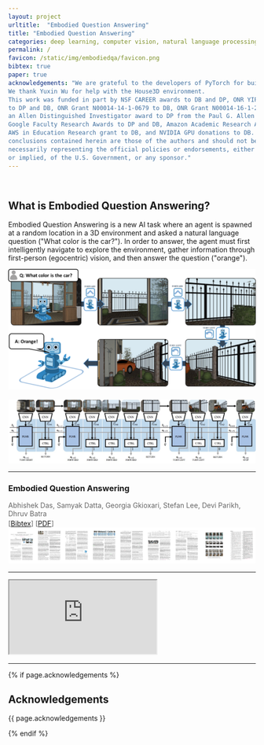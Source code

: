 ```yaml
---
layout: project
urltitle:  "Embodied Question Answering"
title: "Embodied Question Answering"
categories: deep learning, computer vision, natural language processing, machine learning, reinforcement learning
permalink: /
favicon: /static/img/embodiedqa/favicon.png
bibtex: true
paper: true
acknowledgements: "We are grateful to the developers of PyTorch for building an excellent framework.
We thank Yuxin Wu for help with the House3D environment.
This work was funded in part by NSF CAREER awards to DB and DP, ONR YIP awards
to DP and DB, ONR Grant N00014-14-1-0679 to DB, ONR Grant N00014-16-1-2713 to DP,
an Allen Distinguished Investigator award to DP from the Paul G. Allen Family Foundation,
Google Faculty Research Awards to DP and DB, Amazon Academic Research Awards to DP and DB,
AWS in Education Research grant to DB, and NVIDIA GPU donations to DB. The views and
conclusions contained herein are those of the authors and should not be interpreted as
necessarily representing the official policies or endorsements, either expressed
or implied, of the U.S. Government, or any sponsor."
---
```


<br>
<div class="row">
  <div class="col-xs-12">
    <h2>What is Embodied Question Answering?</h2>
  </div>
</div>
<div class="row">
  <div class="col-xs-12">
    <p>
      Embodied Question Answering is a new AI task where an agent is spawned at a random location in a 3D environment and
      asked a natural language question ("What color is the car?").
      In order to answer, the agent
      must first intelligently navigate to explore the environment,
      gather information through first-person (egocentric) vision, and then answer the question ("orange").
    </p>
  </div>
</div>

<div class="row">
  <div class="col-xs-12">
    <img src="/static/img/embodiedqa/teaser.png">
  </div>
</div>

<br>
<div class="row">
  <div class="col-xs-12">
    <img src="/static/img/embodiedqa/model.jpg">
  </div>
</div>

<!-- <div class="row" style="margin-top:30px;">
  <div class="col-xs-12 col-sm-7">
    <h3>What is Visual Dialog?</h3>
    <p>
      Visual Dialog is a novel task that requires an AI agent to hold a meaningful dialog with humans in natural, conversational language about visual content.
      Specifically, given an image, a dialog history, and a follow-up question about the image, the agent has to answer the question.
    </p>
  </div>
  <ul style="margin:0 10px 10px;" class="col-xs-12 col-sm-4"><a href="#visdial">VisDial dataset</a>:
    <li>
      120k images from <a href="http://mscoco.org">COCO</a>
    </li>
    <li>
      1 dialog / image
    </li>
    <li>
      10 rounds of question-answers / dialog
    </li>
    <li>
      Total 1.2M dialog question-answers
    </li>
  </ul>
  <div class="col-xs-12">
    <span style="color:#e74c3c;font-weight:400;">Apr 2017</span> — <a href="//github.com/batra-mlp-lab/visdial">Torch code for training/evaluating Visual Dialog models</a>, <a href="https://github.com/batra-mlp-lab/visdial#download-extracted-features--pretrained-models">pretrained models</a> and <a href="http://demo.visualdialog.org">Visual Chatbot demo</a> are now available!<br>
    <span style="color:#e74c3c;font-weight:400;">Mar 2017</span> — <a href="/data">VisDial v0.9 dataset</a> and <a href="//github.com/batra-mlp-lab/visdial-amt-chat">code for real-time chat interface used to collect data on AMT</a> are now available!<br>
  </div>
</div>
<hr> -->

<!-- <div class="row">
  <div class="col-sm-6">
    <span style="font-weight:400;">Email</span> — contact@visualdialog.org
    <br>
    <br>
  </div>
  <div class="col-sm-6">
    <form action="https://tinyletter.com/visualdialog" method="post" target="popupwindow" onsubmit="window.open('https://tinyletter.com/visualdialog', 'popupwindow', 'scrollbars=yes,width=800,height=600');return true">
      <div class="form-group">
        <label class="control-label" for="tlemail">Subscribe for Visual Dialog release updates</label>
        <input class="form-control" type="text" name="email" id="tlemail" placeholder="Email address"/>
      </div>
      <input type="hidden" value="1" name="embed"/>
      <button class="btn btn-primary" type="submit">Subscribe</button>
    </form>
  </div>
</div>
<a name="/bibtex"></a>
<hr> -->

<hr>
<div class="row">
    <div class="col-xs-12">
        <h3>Embodied Question Answering</h3>
    </div>
    <div class="col-xs-12" style="margin-top: 3px; color: #666;">
        Abhishek Das, Samyak Datta, Georgia Gkioxari, Stefan Lee, Devi Parikh, Dhruv Batra<br>
    </div>
    <div class="col-xs-12" style="margin-top: 3px; color: #666;">
      [<a href="bib/embodiedqa.bib.txt">Bibtex</a>] [<a href="http://embodiedqa.org/paper.pdf">PDF</a>]
    </div>
</div>
<div class="row">
    <div class="col-xs-12">
        <a href="http://embodiedqa.org/paper.pdf">
          <img class="thumb" src="/static/img/embodiedqa/thumb.jpg">
        </a>
    </div>
</div>
<hr>

<div class="row">
  <div class="col-xs-12">
    <div class="vid-container">
      <iframe src="https://www.youtube.com/embed/gVj-TeIJfrk" allowfullscreen></iframe>
    </div>
  </div>
</div>
<hr>

{% if page.acknowledgements %}
<div class="row">
  <div class="col-xs-12">
    <h2>Acknowledgements</h2>
  </div>
</div>
<a name="/acknowledgements"></a>
<div class="row">
  <div class="col-xs-12">
    <p>
      {{ page.acknowledgements }}
    </p>
  </div>
</div>
{% endif %}

<!-- <div class="row">
  <div class="col-xs-12">
    <h2>Sponsors</h2>
  </div>
</div>
<a name="/sponsors"></a>
<div class="row">
  <div class="col-xs-12 sponsor">
    <img src="/static/img/ico/nsf_logo.jpg">
    <img src="/static/img/ico/onr_logo.jpg">
    <img src="/static/img/ico/aro_logo.jpg">
    <img src="/static/img/ico/nvidia_logo.jpg">
  </div>
</div>
<br>
<div class="row">
  <div class="col-xs-12 sponsor">
    <img src="/static/img/ico/aara_logo.png">
    <img src="/static/img/ico/gfra_logo.jpg">
  </div>
</div>
<br>
<div class="row">
  <div class="col-xs-12 sponsor">
    <img src="/static/img/ico/paul_logo.jpg">
    <img src="/static/img/ico/ictas_logo.jpg">
  </div>
</div>
<br>
<br> -->
